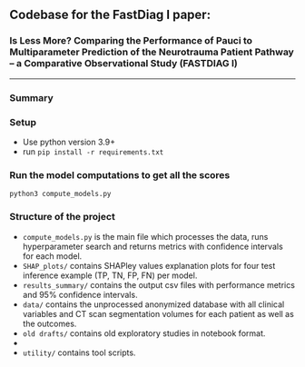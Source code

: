 

## Codebase for the FastDiag I paper: 
### Is Less More? Comparing the Performance of Pauci to Multiparameter Prediction of the Neurotrauma Patient Pathway – a Comparative Observational Study (FASTDIAG I)

---
### Summary


### Setup
- Use python version 3.9+
- run ```pip install -r requirements.txt```

### Run the model computations to get all the scores
```python3 compute_models.py```

### Structure of the project
- `compute_models.py` is the main file which processes the data, runs hyperparameter search and returns metrics with confidence intervals for each model.
- `SHAP_plots/` contains  SHAPley values explanation plots for four test inference example (TP, TN, FP, FN) per model.
- `results_summary/` contains the output csv files with performance metrics and 95% confidence intervals.
- `data/` contains the unprocessed anonymized database with all clinical variables and CT scan segmentation volumes for each patient as well as the outcomes.
- `old drafts/` contains old exploratory studies in notebook format.
- 
- `utility/` contains tool scripts.
